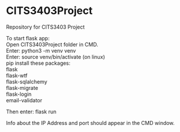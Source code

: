 # CITS3403Project
Repository for CITS3403 Project

To start flask app:  
Open CITS3403Project folder in CMD.  
Enter: python3 -m venv venv  
Enter: source venv/bin/activate (on linux)  
pip install these packages:  
flask  
flask-wtf  
flask-sqlalchemy  
flask-migrate  
flask-login  
email-validator  

Then enter: flask run

Info about the IP Address and port should appear in the CMD window.

